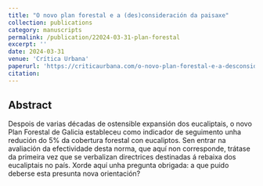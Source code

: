 ```yaml
---
title: "O novo plan forestal e a (des)consideración da paisaxe"
collection: publications
category: manuscripts
permalink: /publication/22024-03-31-plan-forestal
excerpt: ''
date: 2024-03-31
venue: 'Crítica Urbana'
paperurl: 'https://criticaurbana.com/o-novo-plan-forestal-e-a-desconsideracion-da-paisaxe'
citation: 
---
```


## Abstract

Despois de varias décadas de ostensible expansión dos eucaliptais, o novo Plan Forestal de Galicia estableceu como indicador de seguimento unha redución do 5% da cobertura forestal con eucaliptos. Sen entrar na avaliación da efectividade desta norma, que aquí non corresponde, trátase da primeira vez que se verbalizan directrices destinadas á rebaixa dos eucaliptais no país. Xorde aquí unha pregunta obrigada: a que puido deberse esta presunta nova orientación?
